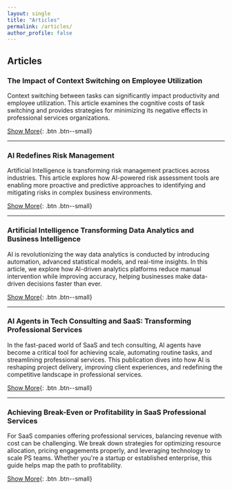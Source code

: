 ```yaml
---
layout: single
title: "Articles"
permalink: /articles/
author_profile: false
---
```


<div class="articles-container" markdown="1">

## Articles

### **The Impact of Context Switching on Employee Utilization**
Context switching between tasks can significantly impact productivity and employee utilization. This article examines the cognitive costs of task switching and provides strategies for minimizing its negative effects in professional services organizations.

[Show More](/files/The%20Impact%20of%20Context%20Switching%20on%20Employee%20Utilization.pdf){: .btn .btn--small}

---

### **AI Redefines Risk Management**
Artificial Intelligence is transforming risk management practices across industries. This article explores how AI-powered risk assessment tools are enabling more proactive and predictive approaches to identifying and mitigating risks in complex business environments.

[Show More](/files/AI%20Redefines%20Risk%20Management.pdf){: .btn .btn--small}

---

### **Artificial Intelligence Transforming Data Analytics and Business Intelligence**
AI is revolutionizing the way data analytics is conducted by introducing automation, advanced statistical models, and real-time insights. In this article, we explore how AI-driven analytics platforms reduce manual intervention while improving accuracy, helping businesses make data-driven decisions faster than ever.

[Show More](/files/Artificial%20Intelligence%20Transforming%20Data%20Analytics%20and%20Business%20Intelligence.pdf){: .btn .btn--small}

---

### **AI Agents in Tech Consulting and SaaS: Transforming Professional Services**
In the fast-paced world of SaaS and tech consulting, AI agents have become a critical tool for achieving scale, automating routine tasks, and streamlining professional services. This publication dives into how AI is reshaping project delivery, improving client experiences, and redefining the competitive landscape in professional services.

[Show More](/files/AI%20Agents%20in%20Tech%20Consulting%20and%20SaaS_%20Transforming%20Professional%20Services.pdf){: .btn .btn--small}

---

### **Achieving Break-Even or Profitability in SaaS Professional Services**
For SaaS companies offering professional services, balancing revenue with cost can be challenging. We break down strategies for optimizing resource allocation, pricing engagements properly, and leveraging technology to scale PS teams. Whether you're a startup or established enterprise, this guide helps map the path to profitability.

[Show More](/files/Achieving%20Break-Even%20or%20Profitability%20in%20SaaS%20Professional%20Services.pdf){: .btn .btn--small}
</div>
